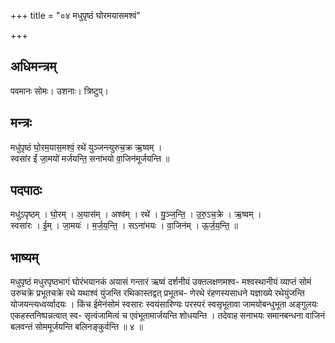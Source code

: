 +++
title = "०४ मधुपृष्ठं घोरमयासमश्वं"

+++
## अधिमन्त्रम्
पवमानः सोमः। उशनाः। त्रिष्टुप्।

## मन्त्रः
मधु॑पृष्ठं घो॒रम॒यास॒मश्वं॒ रथे॑ युञ्जन्त्युरुच॒क्र ऋ॒ष्वम् ।  
स्वसा॑र ईं जा॒मयो॑ मर्जयन्ति॒ सना॑भयो वा॒जिन॑मूर्जयन्ति ॥

## पदपाठः
मधु॑ऽपृष्ठम् । घो॒रम् । अ॒यास॑म् । अश्व॑म् । रथे॑ । यु॒ञ्ज॒न्ति॒ । उ॒रु॒ऽच॒क्रे । ऋ॒ष्वम् ।  
स्वसा॑रः । ई॒म् । जा॒मयः॑ । म॒र्ज॒य॒न्ति॒ । सऽना॑भयः । वा॒जिन॑म् । ऊ॒र्ज॒य॒न्ति॒ ॥

## भाष्यम्
मधुपृष्ठं मधुरपृष्ठभागं घोरंभयानकं अयासं गन्तारं ऋष्वं दर्शनीयं उक्तलक्षणमश्व- मश्वस्थानीयं व्याप्तं सोमं उरुचक्रे प्रभूतचक्रे रथे यथाश्वं युंजन्ति रथिकास्तद्वत् प्रभूतच- णेरथे रंहणस्यसाधने यज्ञाख्ये रथेयुंजन्ति योजयन्त्यध्वर्य्वादयः । किंच ईमेनंसोमं स्वसारः स्वयंसारिण्यः परस्परं स्वसृभूतावा जामयोबन्धुभूता अङ्गुलयः एकहस्तनिष्पन्नत्वात् स्व- सृत्वंजामित्वं च एवंभूतामार्जयन्ति शोधयन्ति । तदेवाह सनाभयः समानबन्धना वाजिनं बलवन्तं सोममूर्जयन्ति बलिनङ्कुर्वन्ति ॥ ४ ॥